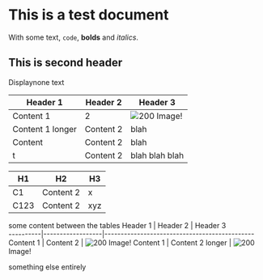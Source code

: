 # This is a test document

With some text, `code`, **bolds** and _italics_.

## This is second header

Displaynone text

Header 1         | Header 2  | Header 3                                     
-----------------|-----------|----------------------------------------------
Content 1        | 2         | ![200](http://lorempixel.com/200/200) Image! 
Content 1 longer | Content 2 | blah                                         
Content          | Content 2 | blah                                         
t                | Content 2 | blah blah blah                               

H1   | H2        | H3  
-----|-----------|-----
C1   | Content 2 | x   
C123 | Content 2 | xyz 

some content between the tables
Header 1  | Header 2         | Header 3                                     
----------|------------------|----------------------------------------------
Content 1 | Content 2        | ![200](http://lorempixel.com/200/200) Image! 
Content 1 | Content 2 longer | ![200](http://lorempixel.com/200/200) Image! 

something else entirely

